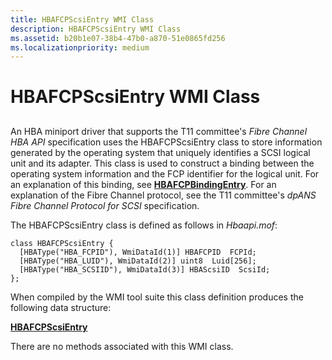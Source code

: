 ```yaml
---
title: HBAFCPScsiEntry WMI Class
description: HBAFCPScsiEntry WMI Class
ms.assetid: b20b1e07-38b4-47b0-a870-51e0865fd256
ms.localizationpriority: medium
---
```


# HBAFCPScsiEntry WMI Class


## <span id="ddk_hbafcpscsientry_wmi_class_kr"></span><span id="DDK_HBAFCPSCSIENTRY_WMI_CLASS_KR"></span>


An HBA miniport driver that supports the T11 committee's *Fibre Channel HBA API* specification uses the HBAFCPScsiEntry class to store information generated by the operating system that uniquely identifies a SCSI logical unit and its adapter. This class is used to construct a binding between the operating system information and the FCP identifier for the logical unit. For an explanation of this binding, see [**HBAFCPBindingEntry**](https://msdn.microsoft.com/library/windows/hardware/ff556034). For an explanation of the Fibre Channel protocol, see the T11 committee's *dpANS Fibre Channel Protocol for SCSI* specification.

The HBAFCPScsiEntry class is defined as follows in *Hbaapi.mof*:

```
class HBAFCPScsiEntry {
  [HBAType("HBA_FCPID"), WmiDataId(1)] HBAFCPID  FCPId;
  [HBAType("HBA_LUID"), WmiDataId(2)] uint8  Luid[256];
  [HBAType("HBA_SCSIID"), WmiDataId(3)] HBAScsiID  ScsiId;
};
```

When compiled by the WMI tool suite this class definition produces the following data structure:

[**HBAFCPScsiEntry**](https://msdn.microsoft.com/library/windows/hardware/ff556040)

There are no methods associated with this WMI class.

 

 





